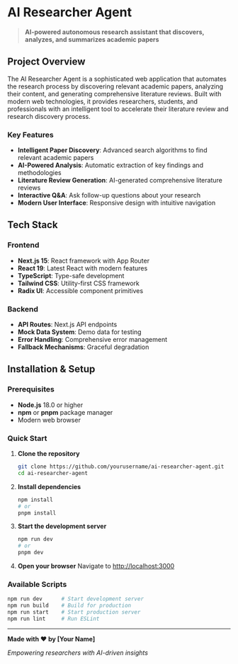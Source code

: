 # AI Researcher Agent

> **AI-powered autonomous research assistant that discovers, analyzes, and summarizes academic papers**

## Project Overview

The AI Researcher Agent is a sophisticated web application that automates the research process by discovering relevant academic papers, analyzing their content, and generating comprehensive literature reviews. Built with modern web technologies, it provides researchers, students, and professionals with an intelligent tool to accelerate their literature review and research discovery process.

### Key Features
- **Intelligent Paper Discovery**: Advanced search algorithms to find relevant academic papers
- **AI-Powered Analysis**: Automatic extraction of key findings and methodologies
- **Literature Review Generation**: AI-generated comprehensive literature reviews
- **Interactive Q&A**: Ask follow-up questions about your research
- **Modern User Interface**: Responsive design with intuitive navigation

## Tech Stack

### **Frontend**
- **Next.js 15**: React framework with App Router
- **React 19**: Latest React with modern features
- **TypeScript**: Type-safe development
- **Tailwind CSS**: Utility-first CSS framework
- **Radix UI**: Accessible component primitives

### **Backend**
- **API Routes**: Next.js API endpoints
- **Mock Data System**: Demo data for testing
- **Error Handling**: Comprehensive error management
- **Fallback Mechanisms**: Graceful degradation
## Installation & Setup

### Prerequisites
- **Node.js** 18.0 or higher
- **npm** or **pnpm** package manager
- Modern web browser

### Quick Start

1. **Clone the repository**
   ```bash
   git clone https://github.com/yourusername/ai-researcher-agent.git
   cd ai-researcher-agent
   ```

2. **Install dependencies**
   ```bash
   npm install
   # or
   pnpm install
   ```

3. **Start the development server**
   ```bash
   npm run dev
   # or
   pnpm dev
   ```

4. **Open your browser**
   Navigate to [http://localhost:3000](http://localhost:3000)

### Available Scripts
```bash
npm run dev      # Start development server
npm run build    # Build for production
npm run start    # Start production server
npm run lint     # Run ESLint
```

---

**Made with ❤️ by [Your Name]**

*Empowering researchers with AI-driven insights*
